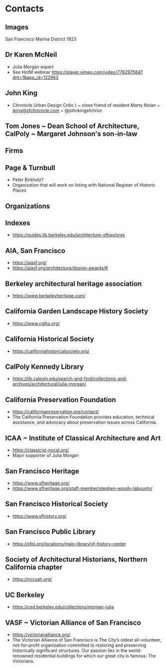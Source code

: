 # Contacts

## Images

San Francisco Marina District 1923



## Dr Karen McNeil

* Julia Morgan expert
* See HotM webinar https://player.vimeo.com/video/776287564?dnt=1&app_id=122963

## John King

* Chronicle Urban Design Critic ) ~ close friend of resident Marty Nolan ~ jking@sfchronicle.com ~ @johnkingsfchron

## Tom Jones ~ Dean School of Architecture, CalPoly ~ Margaret Johnson's son-in-law

## Firms

## Page & Turnbull

* Peter Birkholz?
* Organization that will work on listing with National Register of Historic Places


## Organizations

## Indexes

* https://guides.lib.berkeley.edu/architecture-sfbay/orgs


## AIA, San Francisco

* https://aiasf.org/
* https://aiasf.org/architecture/design-awards/#


## Berkeley architectural heritage association

* https://www.berkeleyheritage.com/


## California Garden Landscape History Society

* https://www.cglhs.org/


## California Historical Society

* https://californiahistoricalsociety.org/


## CalPoly Kennedy Library

* https://lib.calpoly.edu/search-and-find/collections-and-archives/architectural/julia-morgan/


## California Preservation Foundation

* https://californiapreservation.org/contact/
* The California Preservation Foundation provides education, technical assistance, and advocacy about preservation issues across California.


## ICAA ~ Institute of Classical Architecture and Art

* https://classicist-nocal.org/
* Major supporter of Julia Morgan


## San Francisco Heritage

* https://www.sfheritage.org/
* https://www.sfheritage.org/staff-member/stephen-woody-labounty/


## San Francisco Historical Society

* https://www.sfhistory.org/

## San Francisco Public Library

* https://sfpl.org/locations/main-library/sf-history-center


## Society of Architectural Historians, Northern California chapter

* https://nccsah.org/


## UC Berkeley

* https://ced.berkeley.edu/collections/morgan-julia


## VASF ~ Victorian Alliance of San Francisco

* https://victorianalliance.org/
* The Victorian Alliance of San Francisco is The City’s oldest all-volunteer, not-for-profit organization committed to restoring and preserving historically significant structures. Our passion lies in the world-renowned residential buildings for which our great city is famous: The Victorians.
